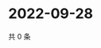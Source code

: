 # 2022-09-28

共 0 条

<!-- BEGIN WEIBO -->
<!-- 最后更新时间 Wed Sep 28 2022 03:13:16 GMT+0800 (China Standard Time) -->

<!-- END WEIBO -->
